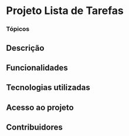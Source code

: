 # Projeto Lista de Tarefas

### Tópicos

## Descrição

## Funcionalidades

## Tecnologias utilizadas

## Acesso ao projeto

## Contribuidores